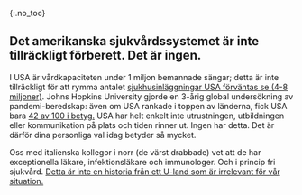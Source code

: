 {:.no_toc} 
 ## Det amerikanska sjukvårdssystemet är inte tillräckligt förberett. Det är ingen.

I USA är vårdkapaciteten under 1 miljon bemannade sängar; detta är inte tillräckligt för att rymma antalet [sjukhusinläggningar USA förväntas se (4-8 miljoner)](https://www.bloomberg.com/opinion/articles/2020-03-05/how-bad-is-the-coronavirus-let-s-compare-with-sars-ebola-flu). Johns Hopkins University gjorde en 3-årig global undersökning av pandemi-beredskap: även om USA rankade i toppen av länderna, fick USA bara [42 av 100 i betyg.](https://jhu.pure.elsevier.com/en/publications/pandemic-influenza-and-major-disease-outbreak-preparedness-in-us--7) USA har helt enkelt inte utrustningen, utbildningen eller kommunikation på plats och tiden rinner ut. Ingen har detta. Det är därför dina personliga val idag betyder så mycket. 

Oss med italienska kollegor i norr (de värst drabbade) vet att de har exceptionella läkare, infektionsläkare och immunologer. Och i princip fri sjukvård. [Detta är inte en historia från ett U-land som är irrelevant för vår situation.](https://twitter.com/drkomanduri/status/1236720751073546240)
